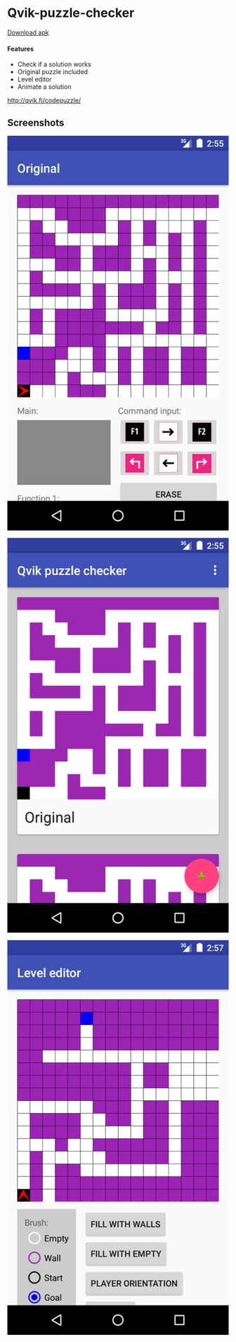 # Qvik-puzzle-checker

[Download apk](https://github.com/vetoketju/Qvik-puzzle-checker/releases/download/1.0/app-debug.apk)

#### Features
- Check if a solution works
- Original puzzle included
- Level editor
- Animate a solution

http://qvik.fi/codepuzzle/

## Screenshots
![Screenshot 1](/screen1.png?raw=true "Solution checker")

![Screenshot 2](/screen2.png?raw=true "List of levels")

![Screenshot 3](/screen3.png?raw=true "Level editor")
